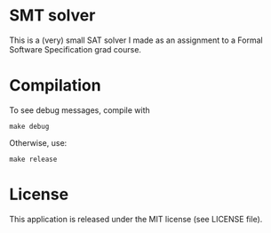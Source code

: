 # SMT solver
This is a (very) small SAT solver I made as an assignment to a Formal Software Specification grad course.

# Compilation

To see debug messages, compile with

`make debug`

Otherwise, use:

`make release`

# License

This application is released under the MIT license (see LICENSE file).
